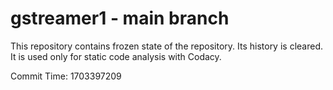 # gstreamer1 - main branch

This repository contains frozen state of the repository.
Its history is cleared. It is used only for static code
analysis with Codacy.

Commit Time: 1703397209